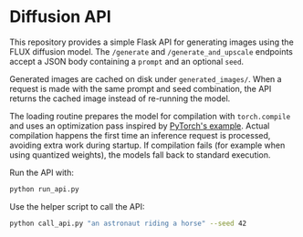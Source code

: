 # Diffusion API

This repository provides a simple Flask API for generating images using the FLUX diffusion model. The `/generate` and `/generate_and_upscale` endpoints accept a JSON body containing a `prompt` and an optional `seed`.

Generated images are cached on disk under `generated_images/`. When a request is made with the same prompt and seed combination, the API returns the cached image instead of re-running the model.

The loading routine prepares the model for compilation with `torch.compile` and uses an optimization pass inspired by [PyTorch's example](https://pytorch.org). Actual compilation happens the first time an inference request is processed, avoiding extra work during startup. If compilation fails (for example when using quantized weights), the models fall back to standard execution.

Run the API with:

```bash
python run_api.py
```

Use the helper script to call the API:

```bash
python call_api.py "an astronaut riding a horse" --seed 42
```
